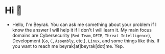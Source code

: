 <!-- 
[![Typing SVG](https://readme-typing-svg.herokuapp.com?font=Cooper+Black&color=F0513FFF&size=30&center=true&vCenter=true&width=1000&height=30&lines=I'm+Cyber+Security+Researcher;I'm+Mobile+developer;Always+try+to+learn+new+things)](https://git.io/typing-svg) -->

#   Hi 👋

- Hello, I'm Beyrak. You can ask me something about your problem if I know the answer I will help it if I don't I will learn it. My main focus domains are Cybersecurity (`Red Team`, `DFIR`, `Threat Intelligence`), Development (`Go`, `C`, `Assembly`, etc.), `Linux`, and some things like this. If you want to reach me beyrak[at]beyrak[dot]me. Yep.

